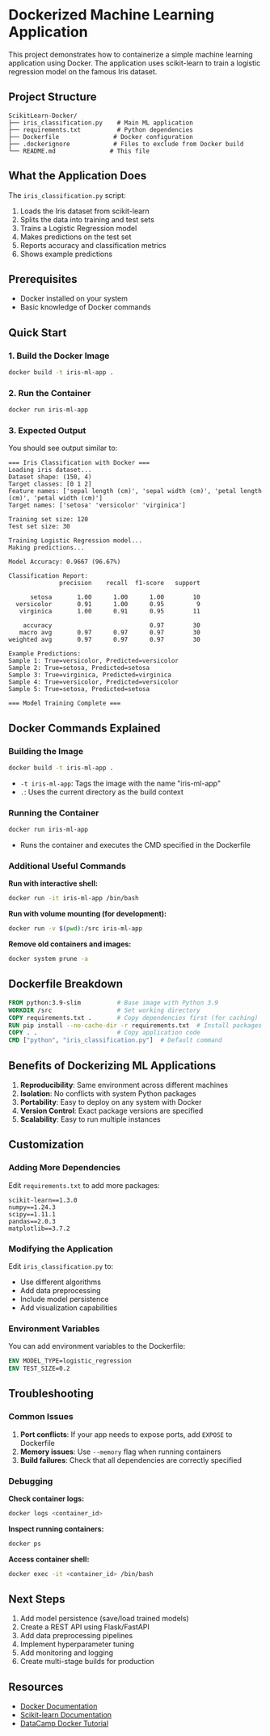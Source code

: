 # Dockerized Machine Learning Application

This project demonstrates how to containerize a simple machine learning application using Docker. The application uses scikit-learn to train a logistic regression model on the famous Iris dataset.

## Project Structure

```
ScikitLearn-Docker/
├── iris_classification.py    # Main ML application
├── requirements.txt          # Python dependencies
├── Dockerfile               # Docker configuration
├── .dockerignore            # Files to exclude from Docker build
└── README.md               # This file
```

## What the Application Does

The `iris_classification.py` script:
1. Loads the Iris dataset from scikit-learn
2. Splits the data into training and test sets
3. Trains a Logistic Regression model
4. Makes predictions on the test set
5. Reports accuracy and classification metrics
6. Shows example predictions

## Prerequisites

- Docker installed on your system
- Basic knowledge of Docker commands

## Quick Start

### 1. Build the Docker Image

```bash
docker build -t iris-ml-app .
```

### 2. Run the Container

```bash
docker run iris-ml-app
```

### 3. Expected Output

You should see output similar to:

```
=== Iris Classification with Docker ===
Loading iris dataset...
Dataset shape: (150, 4)
Target classes: [0 1 2]
Feature names: ['sepal length (cm)', 'sepal width (cm)', 'petal length (cm)', 'petal width (cm)']
Target names: ['setosa' 'versicolor' 'virginica']

Training set size: 120
Test set size: 30

Training Logistic Regression model...
Making predictions...

Model Accuracy: 0.9667 (96.67%)

Classification Report:
              precision    recall  f1-score   support

      setosa       1.00      1.00      1.00        10
  versicolor       0.91      1.00      0.95         9
   virginica       1.00      0.91      0.95        11

    accuracy                           0.97        30
   macro avg       0.97      0.97      0.97        30
weighted avg       0.97      0.97      0.97        30

Example Predictions:
Sample 1: True=versicolor, Predicted=versicolor
Sample 2: True=setosa, Predicted=setosa
Sample 3: True=virginica, Predicted=virginica
Sample 4: True=versicolor, Predicted=versicolor
Sample 5: True=setosa, Predicted=setosa

=== Model Training Complete ===
```

## Docker Commands Explained

### Building the Image
```bash
docker build -t iris-ml-app .
```
- `-t iris-ml-app`: Tags the image with the name "iris-ml-app"
- `.`: Uses the current directory as the build context

### Running the Container
```bash
docker run iris-ml-app
```
- Runs the container and executes the CMD specified in the Dockerfile

### Additional Useful Commands

**Run with interactive shell:**
```bash
docker run -it iris-ml-app /bin/bash
```

**Run with volume mounting (for development):**
```bash
docker run -v $(pwd):/src iris-ml-app
```

**Remove old containers and images:**
```bash
docker system prune -a
```

## Dockerfile Breakdown

```dockerfile
FROM python:3.9-slim          # Base image with Python 3.9
WORKDIR /src                  # Set working directory
COPY requirements.txt .       # Copy dependencies first (for caching)
RUN pip install --no-cache-dir -r requirements.txt  # Install packages
COPY . .                      # Copy application code
CMD ["python", "iris_classification.py"]  # Default command
```

## Benefits of Dockerizing ML Applications

1. **Reproducibility**: Same environment across different machines
2. **Isolation**: No conflicts with system Python packages
3. **Portability**: Easy to deploy on any system with Docker
4. **Version Control**: Exact package versions are specified
5. **Scalability**: Easy to run multiple instances

## Customization

### Adding More Dependencies
Edit `requirements.txt` to add more packages:
```
scikit-learn==1.3.0
numpy==1.24.3
scipy==1.11.1
pandas==2.0.3
matplotlib==3.7.2
```

### Modifying the Application
Edit `iris_classification.py` to:
- Use different algorithms
- Add data preprocessing
- Include model persistence
- Add visualization capabilities

### Environment Variables
You can add environment variables to the Dockerfile:
```dockerfile
ENV MODEL_TYPE=logistic_regression
ENV TEST_SIZE=0.2
```

## Troubleshooting

### Common Issues

1. **Port conflicts**: If your app needs to expose ports, add `EXPOSE` to Dockerfile
2. **Memory issues**: Use `--memory` flag when running containers
3. **Build failures**: Check that all dependencies are correctly specified

### Debugging

**Check container logs:**
```bash
docker logs <container_id>
```

**Inspect running containers:**
```bash
docker ps
```

**Access container shell:**
```bash
docker exec -it <container_id> /bin/bash
```

## Next Steps

1. Add model persistence (save/load trained models)
2. Create a REST API using Flask/FastAPI
3. Add data preprocessing pipelines
4. Implement hyperparameter tuning
5. Add monitoring and logging
6. Create multi-stage builds for production

## Resources

- [Docker Documentation](https://docs.docker.com/)
- [Scikit-learn Documentation](https://scikit-learn.org/)
- [DataCamp Docker Tutorial](https://www.datacamp.com/tutorial/docker-for-data-science-introduction)
